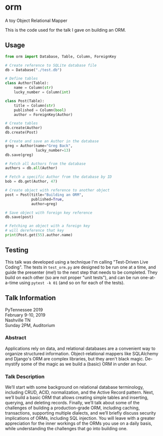 # orm
A toy Object Relational Mapper

This is the code used for the talk I gave on building an ORM. 

## Usage

```python
from orm import Database, Table, Column, ForeignKey

# Create reference to SQLite database file
db = Database("./test.db")

# Define tables
class Author(Table):
    name = Column(str)
    lucky_number = Column(int)

class Post(Table):
    title = Column(str)
    published = Column(bool)
    author = ForeignKey(Author)

# Create tables
db.create(Author)
db.create(Post)

# Create and save an Author in the database
greg = Author(name="Greg Back", 
              lucky_number=13)
db.save(greg)

# Fetch all Authors from the database
authors = db.all(Author)

# Fetch a specific Author from the database by ID
bob = db.get(Author, 47)

# Create object with reference to another object
post = Post(title="Building an ORM",
            published=True,
            author=greg)

# Save object with foreign key reference
db.save(post)

# Fetching an object with a foreign key
# will dereference that key
print(Post.get(55).author.name)
``` 

## Testing

This talk was developed using a technique I'm calling "Test-Driven Live Coding".
The tests in `test_orm.py` are designed to be run one at a time, and guide the
presenter (me!) to the next step that needs to be completed. They build on each
other (so are not proper "unit tests"), and can be run one-at-a-time using
`pytest -k 01` (and so on for each of the tests).


## Talk Information

PyTennessee 2019  
February 9-10, 2019  
Nashville TN  
Sunday 2PM, Auditorium  

### Abstract

Applications rely on data, and relational databases are a convenient way to
organize structured information. Object-relational mappers like SQLAlchemy and
Django's ORM are complex libraries, but they aren't black magic. De-mystify some
of the magic as we build a (basic) ORM in under an hour.

### Talk Description

We’ll start with some background on relational database terminology, including
CRUD, ACID, normalization, and the Active Record pattern. Next, we’ll build a
basic ORM that allows creating simple tables and inserting, querying, and
deleting records. Finally, we’ll talk about some of the challenges of building a
production-grade ORM, including caching, transactions, supporting multiple
dialects, and we’ll briefly discuss security implications of ORMs, including SQL
injection. You will leave with a greater appreciation for the inner workings of
the ORMs you use on a daily basis, while understanding the challenges that go
into building one.
